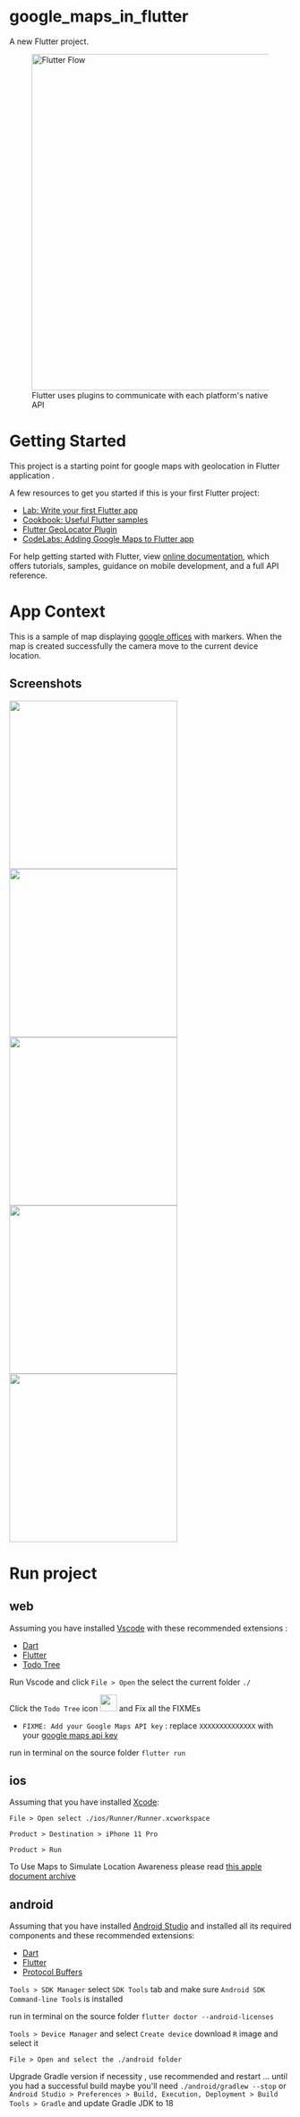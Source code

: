 # google_maps_in_flutter

A new Flutter project.

<figure>
<img src="./docs/IMG.jpg" width="600" alt="Flutter Flow" >
<figcaption>
Flutter uses plugins to communicate with each platform's native API
</figcaption>
</figure>

# Getting Started

This project is a starting point for google maps with geolocation in Flutter application .

A few resources to get you started if this is your first Flutter project:

- [Lab: Write your first Flutter app](https://flutter.dev/docs/get-started/codelab)
- [Cookbook: Useful Flutter samples](https://flutter.dev/docs/cookbook)
- [Flutter GeoLocator Plugin](https://pub.dev/packages/geolocator)
- [CodeLabs: Adding Google Maps to Flutter app](https://codelabs.developers.google.com/codelabs/google-maps-in-flutter#0)

For help getting started with Flutter, view
[online documentation](https://flutter.dev/docs), which offers tutorials,
samples, guidance on mobile development, and a full API reference.

# App Context

This is a sample of map displaying [google offices](https://about.google/static/data/locations.json) with markers.
When the map is created successfully the camera move to the current device location.

## Screenshots

<img src="./docs/1.png" width="300" alt="" >
<img src="./docs/2.png" width="300" alt="" >
<img src="./docs/3.png" width="300" alt="" >
<img src="./docs/4.png" width="300" alt="" >
<img src="./docs/5.png" width="300" alt="" >

# Run project

## web

Assuming you have installed [Vscode](https://code.visualstudio.com/) with these recommended
extensions :

- [Dart](https://marketplace.visualstudio.com/items?itemName=Dart-Code.dart-code)
- [Flutter](https://marketplace.visualstudio.com/items?itemName=Dart-Code.flutter)
- [Todo Tree](https://marketplace.visualstudio.com/items?itemName=Gruntfuggly.todo-tree)

Run Vscode and click `File > Open` the select the current folder `./`

Click the `Todo Tree` icon <img src="./docs/TodoTree.Icons.Default" width="30"> and Fix all the FIXMEs

- `FIXME: Add your Google Maps API key` : replace `XXXXXXXXXXXXXX` with your [google maps api key](https://developers.google.com/maps/documentation/javascript/get-api-key)

run in terminal on the source folder `flutter run`

## ios

Assuming that you have installed [Xcode](https://www.freecodecamp.org/news/how-to-download-and-install-xcode/):

`File > Open select ./ios/Runner/Runner.xcworkspace`

`Product > Destination > iPhone 11 Pro`

`Product > Run`

To Use Maps to Simulate Location Awareness please read [this apple document archive](https://developer.apple.com/library/archive/documentation/IDEs/Conceptual/iOS_Simulator_Guide/GettingStartedwithiOSSimulator/GettingStartedwithiOSSimulator.html)

## android

Assuming that you have installed [Android Studio](https://developer.android.com/studio)
and installed all its required components and these recommended extensions:

- [Dart](https://plugins.jetbrains.com/plugin/6351-dart)
- [Flutter](https://plugins.jetbrains.com/plugin/9212-flutter)
- [Protocol Buffers](https://plugins.jetbrains.com/plugin/14004-protocol-buffers)

`Tools > SDK Manager` select `SDK Tools` tab and make sure `Android SDK Command-line Tools` is installed

run in terminal on the source folder `flutter doctor --android-licenses`

`Tools > Device Manager` and select `Create device` download `R` image and select it

`File > Open and select the ./android folder`

Upgrade Gradle version if necessity , use recommended and restart ...
until you had a successful build
maybe you'll need `./android/gradlew --stop`
or
`Android Studio > Preferences > Build, Execution, Deployment > Build Tools > Gradle`
and update Gradle JDK to 18
